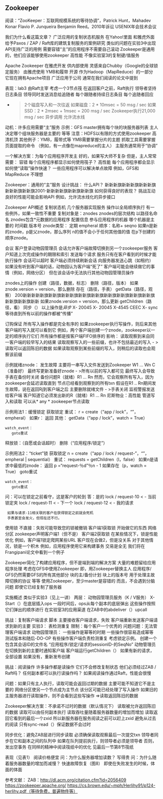 ## Zookeeper

阅读：“ZooKeeper：互联网规模系统的等待协调”，Patrick
Hunt，Mahadev Konar Flavio P. Junqueira Benjamin Reed。2010年诉讼
USENIX年会技术会议

我们为什么看这篇文章？
  广泛应用的复制状态机服务
    在Yahoo!里面 和雅虎外面
  给予Paxos / ZAP / Raft库的建筑复制服务的案例研究
    类似的问题在实验3中出现
  API支持广泛的用例
    需要容错“主”的应用程序不需要自己滚动
    Zookeeper是通用的，他们应该能够使用zookeeper
  高性能
    不像实验室3的复制键/值服务

Apache Zookeeper
  在雅虎开发 供内部使用
    灵感来自Chubby（Google的全球锁定服务）
    由雅虎使用 YMB和履带
  开源
    作为Hadoop（MapReduce）的一部分
    它现在拥有Apache项目
  广泛应用于公司
  通常在我们阅读的论文中提到

表现：lab3
  由Raft主宰
  考虑一个3节点筏
  在返回客户之前，Raft执行
    领导者坚持日志条目
    领导同时发送消息给追随者
      每个跟随者持续日志条目
      每个追随者回应
  - > 2个磁盘写入和一次往返
    如果磁盘：2 * 10msec = 50 msg / sec
    如果SSD：2 * 2msec + 1msec = 200 msg / sec
  Zookeeper执行21,000 msg / sec
    异步调用
    允许流水线

动机：许多应用需要“主”服务
  示例：GFS
    master拥有每个块的块服务器列表
    主人决定哪个组块服务器是主要的
    等等
    注意：HDFS以有限的方式使用zookeeper
      高清机顶
  其他例子：YMB，履带式等
    YMB需要掌握分片的主题
    抓取工具需要掌握页面提取的命令
     （例如，有一点像在mapreduce的主人）
  主服务通常用于“协调”

一个解决方案：为每个应用程序开发主
  好的，如果写大师不复杂
  但是，主人常常需要：
    容错
      每个应用程序都显示如何使用筏子？
    高性能
      每个应用程序都会显示如何使“读取”操作快速？
  一些应用程序可以解决单点故障
    例如，GFS和MapReduce
    不理想

Zookeeper：通用的“主”服务
  设计挑战：
    什么API？
    新新新旗新新新旗新新新旗新新新旗新新旗2001-新新新新旗新新旗新新旗
    如何获得良好的表现？
  挑战互动
    良好的性能可能会影响API
    例如，允许流水线化的异步接口

Zookeeper API概述
  复制状态机
    几个服务器实现服务
    操作以全局顺序执行
      有一些例外，如果一致性不重要
  复制对象是：znodes
    znodes的层次结构
      以路径名命名
    znodes包含*元数据的应用程序
      配置信息
        参与应用程序的机器
        哪个机器是主要的
      时间戳
      版本号
    znode类型：
      定期
      empheral
      顺序：名称+ seqno
        如果n是新的znode，p是父znode，那么序列
        n的值不会小于任何其他值的值
        在p下创建的顺序znode。

  会议
    客户登录动物园管理员
    会话允许客户端故障切换到另一个zookeeper服务
      客户知道上次完成操作的期限和索引
      发送每个请求
        服务只有在客户看到的时候才能执行操作
    会话可以超时
      客户端必须持续刷新会话
        向服务器发送心跳（如租约）
      如果没有听到客户端的话，动物园认为客户端“死了”
      客户端可能会继续做它的事情（例如，网络分区）
        但在该会话中无法执行其他动物园管理员操作

znodes上的操作
  创建（路径，数据，标志）
  删除（路径，版本）
      如果znode.version = version，那么删除
  存在（路径，手表）
  getData（路径，观察）
  200新新新新新旗新新旗新新新旗新新旗新新旗新新旗新新旗新新旗新新旗新新旗新新旗新新
    如果znode.version = version，那么更新
  getChildren（路径，看）
  同步（）
   以上操作是*异步*
   X- 20045 X- 20045 X-4545 CEEC X-
   sync等待直到所有以前的操作都被“传播”

订购保证
  所有写入操作都是完全有序的
    如果zookeeper执行写操作，则后来其他客户端的写入就可以看到它
    例如，两个客户端创建一个znode，zookeeper以一定的顺序执行它们
  所有操作都是按客户端FIFO排序的
  影响：
    读取观察到来自同一客户端的较早写入的结果
    读取观察写入的一些前缀，也许不包括最近的写入
      - >读取可以返回陈旧的数据
    如果读取观察到某些前缀的写入，则稍后的读取也会观察该前缀

示例就绪znode：
  发生故障
  主要将一串写入文件发送到Zookeeper
    W1 ... Wn C（准备好）
  最终写更新准备好znode
    - >所有以前的写入都可见
  最终写入会导致手表在备份时关闭
    备份问题R（就绪）R1 ... Rn
    然而，它会观察所有写入，因为zookeeper会延迟读取直到
      节点已经看到观察到的所有txn
  假设在R1 .. Rn期间发生故障，说在返回Rj到客户端之后
    主要删除就绪文件 - >手表关闭
    监视警报发送给客户端
    客户知道它必须发出新的R（就绪）R1 ... Rn
  尼斯物业：高性能
    管道写入和读取
    可以从* any * zookeeper节点读取

示例用法1：缓慢锁定
  获取锁定
   重试：
     r = create（“app / lock”，“”，empheral）
     如果r：
       返回
     其他：
       getData（“app / lock”，watch = True）

    watch_event：
       goto重试
      
  释放锁：（自愿或会话超时）
    删除（“应用程序/锁定”）

示例用法2：“ticket”锁
  获取锁定
     n = create（“app / lock / request-”，“”，empheral | sequential）
   重试：
     requests = getChildren（l，false）
     如果n是请求中最低的znode：
       返回
     p =“request-％d”％n  -  1
     如果存在（p，watch = True）
       goto重试

    watch_event：
       goto重试
    
  问：可以在锁定之前看守，这是客户的轮到
  答：是的
     lock / request-10 < - 当前锁定夹
     lock / request-11 < - 下一个
     lock / request-12 < - 我的请求

     如果与请求-11相关联的客户在获得锁定之前就会死机
     手表甚至会发火，但现在还不行。

使用锁
  不直接：失败可能导致您的锁被撤销
    客户端1获取锁
      开始做它的东西
      网络分区
      zookeeper声明客户端1（但不是）
    客户端2获取锁
  在某些情况下，锁是性能优化
    例如，客户端1锁定爬网某些URL
    客户现在会做2，但是没关系
  对于其他情况，锁是一个积木
    例如，应用程序使用它来构建事务
    交易是全无
    我们将在Frangipani论文中看到一个例子

Zookeeper简化了构建应用程序，但不是端到端的解决方案
  大量的难题留给应用程序处理
  考虑在GFS中使用Zookeeper
    即，用Zookeeper替换主人
  应用程序/ GFS仍然需要GFS的所有其他部分
    块的主/备份计划
    块上的版本号
    用于处理主故障切换的协议
    等等
  使用Zookeeper，至少master是容错的
    而且，不会遇到分脑问题
    即使它已经复制了服务器

实施概述
  类似于实验3（见上一讲）
  两层：
    动物园管理员服务（K / V服务）
    X-
  Start（）在底层插入ops
  一段时间后，ops从每个副本的底层弹出
    这些操作按照它们弹出的顺序进行
    在实验室3的应用渠道
    在ZAB中的abdeliver（）upcall

挑战：复制客户端请求
  脚本
    主要接收客户端请求，失败
    客户端重新发送客户端请求到新的主要
  实验3： 
    表检测重复
    限制：每个客户一个优秀的
    问题问题：无法管理客户端请求
  动物园管理员：
    一些操作是幂等的时期
    一些操作很容易造成幂等
      测试版本和随后-DO-OP
    有些操作客户端负责检测重复
     考虑锁定示例。
       创建一个包含其会话ID的文件名
         “应用程序/锁定/请求的sessionID-的SeqNo”
         动物管理员在切换到新的主要时通知客户端
     客户端运行getChildren（）
       如果有新的请求，全部设置
       如果没有，重新发布创建

挑战：阅读操作
  许多操作都是读操作
    它们不会修改复制状态
  他们必须经过ZAB / Raft吗？
  任何副本都可以执行读操作吗？
  如果阅读操作通过Raft，性能会很慢

问题：如果只有主人执行，读取可能会返回过期的数据
  主要可能不知道它不是主要的
    网络分区使另一个节点成为主节点
    该分区可能已经处理了写入操作
  如果旧的主服务器进行读取操作，则不会看到这些写操作
   =>读取返回陈旧的数据

Zookeeper解决方案：不承诺不过时的数据（默认情况下）
  读取被允许返回陈旧的数据
    读取可以由任何副本执行
    读取吞吐量随着服务器数量的增加而增加
    读取返回它看到的最后一个zxid
     所以新服务器在服务阅读之前可以赶上zxid
     避免从过去的阅读
  只有sync-read（）保证数据不会过时

同步优化：避免ZAB层进行同步读取
  必须确保读取观察最后一次提交txn
  领导者同步在它和副本之间的队列中
    如果在队列提前执行，则领导者必须是领导者
    否则，发出空事务
  在同样的精神中阅读筏纸中的优化
    见最后一节第8节筏纸

表现（见表1）
  阅读价格便宜
    问：为什么服务器增加读数？
  写得贵
    问：为什么随着服务器数量的增加而减慢？
  快速故障恢复（图8）
    即使在失败发生的时候，体面的体面

参考文献：
  ZAB：http://dl.acm.org/citation.cfm?id=2056409
  https://zookeeper.apache.org/
  https://cs.brown.edu/~mph/Herlihy91/p124-herlihy.pdf（等待免费，普遍物件等）